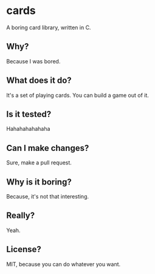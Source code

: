 # cards
A boring card library, written in C.

## Why?
Because I was bored.

## What does it do?
It's a set of playing cards.  You can build a game out of it.

## Is it tested?
Hahahahahahaha

## Can I make changes?
Sure, make a pull request.

## Why is it boring?
Because, it's not that interesting.

## Really?
Yeah.

## License?
MIT, because you can do whatever you want.
